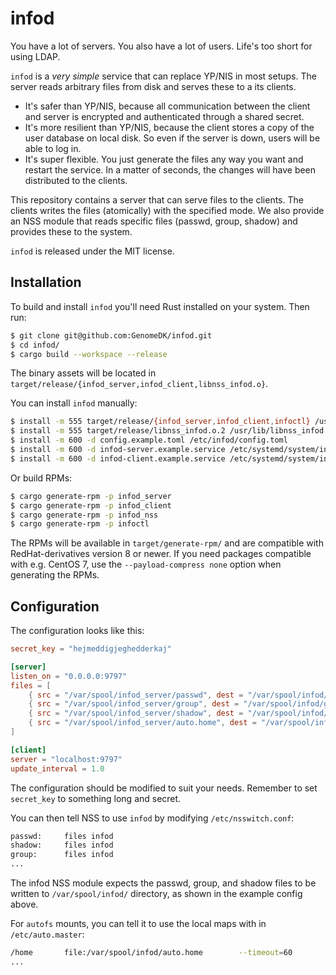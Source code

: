 # infod

You have a lot of servers. You also have a lot of users. Life's too short for
using LDAP.

`infod` is a *very simple* service that can replace YP/NIS in most setups. The
server reads arbitrary files from disk and serves these to a its clients.

* It's safer than YP/NIS, because all communication between the client and
  server is encrypted and authenticated through a shared secret.
* It's more resilient than YP/NIS, because the client stores a copy of the user
  database on local disk. So even if the server is down, users will be able to
  log in.
* It's super flexible. You just generate the files any way you want and restart
  the service. In a matter of seconds, the changes will have been distributed to
  the clients.

This repository contains a server that can serve files to the clients. The
clients writes the files (atomically) with the specified mode. We also provide
an NSS module that reads specific files (passwd, group, shadow) and provides
these to the system.

`infod` is released under the MIT license.

## Installation

To build and install `infod` you'll need Rust installed on your system. Then run:

```bash
$ git clone git@github.com:GenomeDK/infod.git
$ cd infod/
$ cargo build --workspace --release
```

The binary assets will be located in `target/release/{infod_server,infod_client,libnss_infod.o}`.

You can install `infod` manually:

```bash
$ install -m 555 target/release/{infod_server,infod_client,infoctl} /usr/bin/
$ install -m 555 target/release/libnss_infod.o.2 /usr/lib/libnss_infod.so.2
$ install -m 600 -d config.example.toml /etc/infod/config.toml
$ install -m 600 -d infod-server.example.service /etc/systemd/system/infod-server.service
$ install -m 600 -d infod-client.example.service /etc/systemd/system/infod-client.service
```

Or build RPMs:

```bash
$ cargo generate-rpm -p infod_server
$ cargo generate-rpm -p infod_client
$ cargo generate-rpm -p infod_nss
$ cargo generate-rpm -p infoctl
```

The RPMs will be available in `target/generate-rpm/` and are compatible with
RedHat-derivatives version 8 or newer. If you need packages compatible with e.g.
CentOS 7, use the `--payload-compress none` option when generating the RPMs.

## Configuration

The configuration looks like this:

```toml
secret_key = "hejmeddigjeghedderkaj"

[server]
listen_on = "0.0.0.0:9797"
files = [
    { src = "/var/spool/infod_server/passwd", dest = "/var/spool/infod/passwd", mode = 0o444 },
    { src = "/var/spool/infod_server/group", dest = "/var/spool/infod/group", mode = 0o444 },
    { src = "/var/spool/infod_server/shadow", dest = "/var/spool/infod/shadow", mode = 0o000 },
    { src = "/var/spool/infod_server/auto.home", dest = "/var/spool/infod/auto.home", mode = 0o400 },
]

[client]
server = "localhost:9797"
update_interval = 1.0
```

The configuration should be modified to suit your needs. Remember to set
`secret_key` to something long and secret.

You can then tell NSS to use `infod` by modifying `/etc/nsswitch.conf`:

```bash
passwd:     files infod
shadow:     files infod
group:      files infod
...
```

The infod NSS module expects the passwd, group, and shadow files to be written
to `/var/spool/infod/` directory, as shown in the example config above.

For `autofs` mounts, you can tell it to use the local maps with in
`/etc/auto.master`:

```bash
/home       file:/var/spool/infod/auto.home        --timeout=60
...
```
